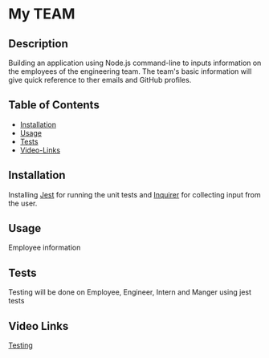 # My TEAM

## Description

Building an application using Node.js command-line to inputs information on the employees of the engineering team. The team's basic information will give quick reference to ther emails and GitHub profiles.

## Table of Contents

- [Installation](#Installation)
- [Usage](#Usage)
- [Tests](#Tests)
- [Video-Links](#Video-Links)

<!-- ![Html Template](./images/MyTeam.png) -->

## Installation

Installing [Jest](https://www.npmjs.com/package/jest) for running the unit tests and [Inquirer](https://www.npmjs.com/package/inquirer) for collecting input from the user.

## Usage

Employee information

## Tests

Testing will be done on Employee, Engineer, Intern and Manger using jest tests

## Video Links

[Testing](https://drive.google.com/file/d/1PSuuPZ3gZ3htzeDWUTPOeEk0DFIpaIWJ/view)
